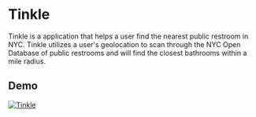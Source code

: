 # Tinkle

Tinkle is a application that helps a user find the nearest public restroom in NYC. Tinkle utilizes a user's geolocation to scan through the NYC Open Database of public restrooms and will find the closest bathrooms within a mile radius.

## Demo

[![Tinkle](https://img.youtube.com/vi/ByQMJd4s3zM/0.jpg)](https://www.youtube.com/watch?v=ByQMJd4s3zM)
